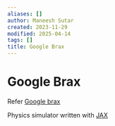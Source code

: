 ```yaml
---
aliases: []
author: Maneesh Sutar
created: 2023-11-29
modified: 2025-04-14
tags: []
title: Google Brax
---
```


# Google Brax

Refer [Google brax](https://github.com/google/brax)

Physics simulator written with [JAX](JAX.md)
